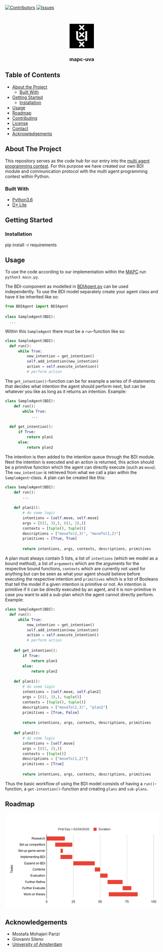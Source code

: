 <!-- PROJECT SHIELDS -->
<!--
*** I'm using markdown "reference style" links for readability.
*** Reference links are enclosed in brackets [ ] instead of parentheses ( ).
*** See the bottom of this document for the declaration of the reference variables
*** for contributors-url, forks-url, etc. This is an optional, concise syntax you may use.
*** https://www.markdownguide.org/basic-syntax/#reference-style-links
-->

[![Contributors][contributors-shield]][contributors-url]
[![Issues][issues-shield]][issues-url]


<!-- PROJECT LOGO -->
<br />
<p align="center">
  <a href="https://github.com/DanielPerezJensen/mapc-uva">
    <img src="images/logo.png" alt="Logo" width="80" height="80">
  </a>

  <h3 align="center">mapc-uva</h3>

<!--   <p align="center">
    <br />
    <a href="https://github.com/github_username/repo"><strong>Explore the docs »</strong></a>
    <br />
    <br />
    <a href="https://github.com/github_username/repo">View Demo</a>
    ·
    <a href="https://github.com/github_username/repo/issues">Report Bug</a>
    ·
    <a href="https://github.com/github_username/repo/issues">Request Feature</a>
  </p> -->
</p>



<!-- TABLE OF CONTENTS -->
## Table of Contents

* [About the Project](#about-the-project)
  * [Built With](#built-with)
* [Getting Started](#getting-started)
  * [Installation](#installation)
* [Usage](#usage)
* [Roadmap](#roadmap)
* [Contributing](#contributing)
* [License](#license)
* [Contact](#contact)
* [Acknowledgements](#acknowledgements)



<!-- ABOUT THE PROJECT -->
## About The Project
This repository serves as the code hub for our entry into the [multi agent programming contest](https://multiagentcontest.org/). For this purpose we have created our own BDI module and communication protocol with the multi agent programming contest within Python. 


### Built With

* [Python3.6](https://www.python.org/)
* [D* Lite](localhost)

<!-- GETTING STARTED -->
## Getting Started


### Installation
pip install -r requirements


<!-- USAGE EXAMPLES -->
## Usage
To use the code according to our implementation within the [MAPC](https://multiagentcontest.org/) run `python3 main.py`.

The BDI-component as modelled in [BDIAgent.py](https://github.com/DanielPerezJensen/mapc-uva/blob/master/agents/helpers/BDIAgent.py) can be used independently. To use the BDI model separately create your agent class and have it be inherited like so:

```python
from BDIAgent import BDIAgent

class SampleAgent(BDI):
  ...
```

Within this `SampleAgent` there must be a `run`-function like so:

```python
class SampleAgent(BDI):
  def run():
      while True:
          new_intention = get_intention()
          self.add_intention(new_intention)
          action = self.execute_intention()
          # perform action
```

The `get_intention()`-function can be for example a series of if-statements that decides what intention the agent should perform next, but can be whatever you like as long as it returns an intention. Example:

```python
class SampleAgent(BDI):
    def run():
        while True:
            ...
  
  def get_intention():
      if True:
          return plan1
      else:
          return plan2
```

The intention is then added to the intention queue through the BDI module. Next the intention is executed and an action is returned, this action should be a primitive function which the agent can directly execute (such as `move`). The `new_intention` is retrieved from what we call a plan within the `SampleAgent`-class. A plan can be created like this:

```python
class SampleAgent(BDI):
    def run():
        ...
      
    def plan1():
        # do some logic
        intentions = [self.move, self.move]
        args = [((2, 3),), ((1, 2),)]
        contexts = [tuple(), tuple()]
        descriptions = ["moveTo(2,3)", "moveTo(1,2)"]
        primitives = [True, True]

        return intentions, args, contexts, descriptions, primitives
```

A plan must always contain 5 lists, a list of `intentions` (which we model as a bound method), a list of `arguments` which are the arguments for the respective bound functions, `contexts` which are currently not used for anything but can be seen as what your agent should believe before executing the respective intention and `primitives` which is a list of Booleans that tell the model if a given intention is primitive or not. An intention is primitive if it can be directly executed by an agent, and it is non-primitive in case you want to add a sub-plan which the agent cannot directly perform. Example:

```python
class SampleAgent(BDI):
  def run():
      while True:
          new_intention = get_intention()
          self.add_intention(new_intention)
          action = self.execute_intention()
          # perform action

    def get_intention():
        if True:
            return plan1
        else:
            return plan2
      
    def plan1():
        # do some logic
        intentions = [self.move, self.plan2]
        args = [((2, 3),), tuple()]
        contexts = [tuple(), tuple()]
        descriptions = ["moveTo(2,3)", "plan2"]
        primitives = [True, False]

        return intentions, args, contexts, descriptions, primitives
      
    def plan2():
        # do some logic
        intentions = [self.move]
        args = [((1, 2),)]
        contexts = [tuple()]
        descriptions = ["moveTo(1,2)"]
        primitives = [True]

        return intentions, args, contexts, descriptions, primitives
```

Thus the basic workflow of using the BDI model consists of having a `run()`-function, a `get-intention()`-function and creating `plans` and `sub-plans`. 

<!-- ROADMAP -->
## Roadmap
<p align="center">
  <img src="images/Roadmap.png" alt="Logo">
</p>

<!-- ACKNOWLEDGEMENTS -->
## Acknowledgements

* Mostafa Mohajeri Parizi
* Giovanni Sileno
* [University of Amsterdam](https://www.uva.nl/)


<!-- MARKDOWN LINKS & IMAGES -->
<!-- https://www.markdownguide.org/basic-syntax/#reference-style-links -->
[contributors-shield]: https://img.shields.io/github/contributors/DanielPerezJensen/mapc-uva.svg?style=flat-square
[contributors-url]: https://github.com/DanielPerezJensen/mapc-uva/graphs/contributors
[issues-shield]: https://img.shields.io/github/issues/DanielPerezJensen/mapc-uva.svg?style=flat-square
[issues-url]: https://github.com/DanielPerezJensen/mapc-uva/issues
